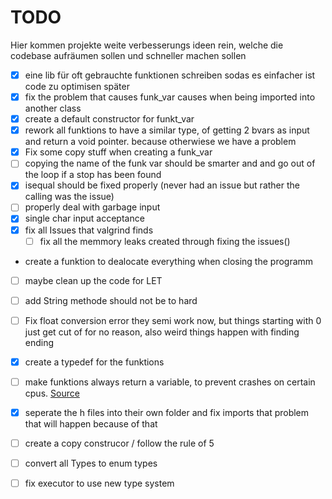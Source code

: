 # TODO
Hier kommen projekte weite verbesserungs ideen rein, welche die codebase aufräumen sollen und schneller machen sollen

- [X] eine lib für oft gebrauchte funktionen schreiben sodas es einfacher ist code zu optimisen später
- [X] fix the problem that causes funk_var causes when being imported into another class
- [X] create a default constructor for funkt_var
- [X] rework all funktions to have a similar type, of getting 2 bvars as input and return a void pointer. because otherwiese we have a problem
- [X] Fix some copy stuff when creating a funk_var
- [ ] copying the name of the funk var should be smarter and and go out of the loop if a stop has been found 
- [x] isequal should be fixed properly (never had an issue but rather the calling was the issue)
- [ ] properly deal with garbage input
- [X] single char input acceptance
- [X] fix all Issues that valgrind finds 
    - [ ] fix all the memmory leaks created through fixing the issues()
- create a funktion to dealocate everything when closing the programm
- [ ] maybe clean up the code for LET
- [ ] add String methode should not be to hard
- [ ] Fix float conversion error
    they semi work now, but things starting with 0 just get cut of for no reason, also weird things happen with finding ending 
- [X] create a typedef for the funktions
- [ ] make funktions always return a variable, to prevent crashes on certain cpus. [Source](https://stackoverflow.com/questions/47899971/c-getting-error-illegal-instruction-core-dumped-upon-bitwise-or-operatio)
- [X] seperate the h files into their own folder and fix imports that problem that will happen because of that 
- [ ] create a copy construcor / follow the rule of 5
- [ ]  convert all Types to enum types 
  - [ ] fix executor to use new type system

